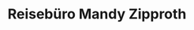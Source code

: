 ---
title: "Reisebüro Mandy Zipproth"
url: /kranichfeld/reisebuero-mandy-zipproth/
shop: Reisebüro
---